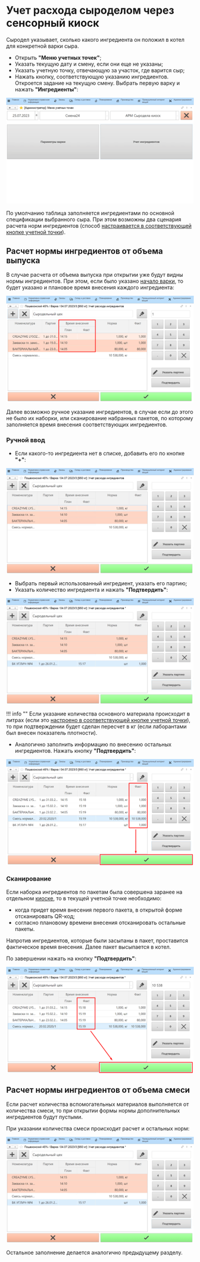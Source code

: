 # Учет расхода сыроделом через сенсорный киоск

Сыродел указывает, сколько какого ингредиента он положил в котел для конкретной варки сыра.

-   Открыть **"Меню учетных точек"**;
-   Указать текущую дату и смену, если они еще не указаны;
-   Указать учетную точку, отвечающую за участок, где варится сыр;
-   Нажать кнопку, соответствующую указанию ингредиентов. Откроется задание на текущую смену. Выбрать первую варку и нажать **"Ингредиенты"**:

![](AccountingSensorKiosk.assets/1.gif)

По умолчанию таблица заполняется ингредиентами по основной спецификации выбранного сыра. При этом возможны два сценария расчета норм ингредиентов (способ [настраивается в соответствующей кнопке учетной точки](../../../../CommonInformation/Handbooks/ButtonOfAccountPoint/WorkWithTasks/WorkWithTasks.md)).

## Расчет нормы ингредиентов от объема выпуска

В случае расчета от объема выпуска при открытии уже будут видны нормы ингредиентов. При этом, если было указано [начало варки](../AccountingTimeBeginEndTSD/AccountingTimeBeginEndTSD.md), то будет указано и плановое время внесения каждого ингредиента:

![](AccountingSensorKiosk.assets/1.png)

Далее возможно ручное указание ингредиентов, в случае если до этого не было их наборки, или сканирование набранных пакетов, по которому заполняется время внесения соответствующих ингредиентов. 

### Ручной ввод

-   Если какого-то ингредиента нет в списке, добавить его по кнопке **"+"**:

![](AccountingSensorKiosk.assets/2.gif)

-   Выбрать первый использованный ингредиент, указать его партию;
-   Указать количество ингредиента и нажать **"Подтвердить"**:

![](AccountingSensorKiosk.assets/3.gif)

!!! info ""
    Если указание количества основного материала происходит в литрах (если это [настроено в соответствующей кнопке учетной точки](../../../../CommonInformation/Handbooks/ButtonOfAccountPoint/WorkWithTasks/WorkWithTasks.md)), то при подтверждении будет сделан пересчет в кг (если лаборантами был внесен показатель плотности).

-   Аналогично заполнить информацию по внесению остальных ингредиентов. Нажать кнопку **"Подтвердить"**:

![](AccountingSensorKiosk.assets/2.png)

### Сканирование

Если наборка ингредиентов по пакетам была совершена заранее на отдельном [киоске](../../SetIngredients/SetIngredients.md), то в текущей учетной точке необходимо:

- когда придет время внесения первого пакета, в открытой форме отсканировать QR-код;
- согласно плановому времени внесения отсканировать остальные пакеты.

Напротив ингредиентов, которые были засыпаны в пакет, проставится фактическое время внесения. Далее пакет высыпается в котел.
    
По завершении нажать на кнопку **"Подтвердить"**:

![](AccountingSensorKiosk.assets/3.png)

## Расчет нормы ингредиентов от объема смеси

Если расчет количества вспомогательных материалов выполняется от количества смеси, то при открытии формы нормы дополнительных ингредиентов будут пустыми. 

При указании количества смеси происходит расчет и остальных норм:

![](AccountingSensorKiosk.assets/3.gif)

Остальное заполнение делается аналогично предыдущему разделу.